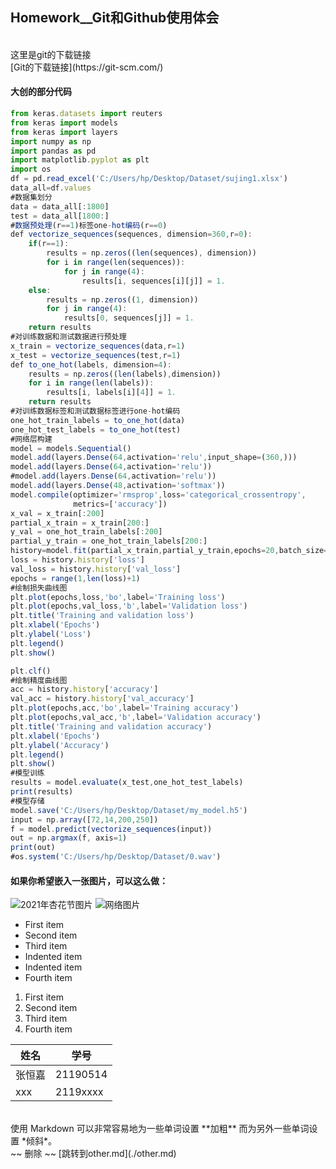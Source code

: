 ## Homework__Git和Github使用体会
<br/>
这里是git的下载链接
<br/>
[Git的下载链接](https://git-scm.com/)


#### 大创的部分代码
```javascript
from keras.datasets import reuters
from keras import models
from keras import layers
import numpy as np
import pandas as pd
import matplotlib.pyplot as plt
import os
df = pd.read_excel('C:/Users/hp/Desktop/Dataset/sujing1.xlsx')
data_all=df.values
#数据集划分
data = data_all[:1800]
test = data_all[1800:]
#数据预处理(r==1)标签one-hot编码(r==0)
def vectorize_sequences(sequences, dimension=360,r=0):
    if(r==1):
        results = np.zeros((len(sequences), dimension))
        for i in range(len(sequences)):
            for j in range(4):
                results[i, sequences[i][j]] = 1.
    else:
        results = np.zeros((1, dimension))
        for j in range(4):
            results[0, sequences[j]] = 1.
    return results
#对训练数据和测试数据进行预处理
x_train = vectorize_sequences(data,r=1)
x_test = vectorize_sequences(test,r=1)
def to_one_hot(labels, dimension=4):
    results = np.zeros((len(labels),dimension))
    for i in range(len(labels)):
        results[i, labels[i][4]] = 1.
    return results
#对训练数据标签和测试数据标签进行one-hot编码
one_hot_train_labels = to_one_hot(data)
one_hot_test_labels = to_one_hot(test)
#网络层构建
model = models.Sequential()
model.add(layers.Dense(64,activation='relu',input_shape=(360,)))
model.add(layers.Dense(64,activation='relu'))
#model.add(layers.Dense(64,activation='relu'))
model.add(layers.Dense(48,activation='softmax'))
model.compile(optimizer='rmsprop',loss='categorical_crossentropy',
              metrics=['accuracy'])
x_val = x_train[:200]
partial_x_train = x_train[200:]
y_val = one_hot_train_labels[:200]
partial_y_train = one_hot_train_labels[200:]
history=model.fit(partial_x_train,partial_y_train,epochs=20,batch_size=100,validation_data=(x_val,y_val))
loss = history.history['loss']
val_loss = history.history['val_loss']
epochs = range(1,len(loss)+1)
#绘制损失曲线图
plt.plot(epochs,loss,'bo',label='Training loss')
plt.plot(epochs,val_loss,'b',label='Validation loss')
plt.title('Training and validation loss')
plt.xlabel('Epochs')
plt.ylabel('Loss')
plt.legend()
plt.show()

plt.clf()
#绘制精度曲线图
acc = history.history['accuracy']
val_acc = history.history['val_accuracy']
plt.plot(epochs,acc,'bo',label='Training accuracy')
plt.plot(epochs,val_acc,'b',label='Validation accuracy')
plt.title('Training and validation accuracy')
plt.xlabel('Epochs')
plt.ylabel('Accuracy')
plt.legend()
plt.show()
#模型训练
results = model.evaluate(x_test,one_hot_test_labels)
print(results)
#模型存储
model.save('C:/Users/hp/Desktop/Dataset/my_model.h5')
input = np.array([72,14,200,250])
f = model.predict(vectorize_sequences(input))
out = np.argmax(f, axis=1)
print(out)
#os.system('C:/Users/hp/Desktop/Dataset/0.wav')

```
#### 如果你希望嵌入一张图片，可以这么做：
![2021年杏花节图片](https://github.com/zhj0415/Homework/blob/main/Xinghua.JPG)
![网络图片](https://octodex.github.com/images/dinotocat.png)


- First item
- Second item
- Third item
 - Indented item
 - Indented item
- Fourth item

1. First item
2. Second item
3. Third item
4. Fourth item

姓名 | 学号
------------ | -------------
张恒嘉 | 21190514
xxx | 2119xxxx
<br/>
使用 Markdown 可以非常容易地为一些单词设置 **加粗** 而为另外一些单词设置 *倾斜*。
<br/>
~~ 删除 ~~
[跳转到other.md](./other.md)
<br/>



